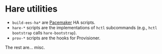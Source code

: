<!--
  Copyright (c) 2020 Seagate Technology LLC and/or its Affiliates

  Licensed under the Apache License, Version 2.0 (the "License");
  you may not use this file except in compliance with the License.
  You may obtain a copy of the License at

      http://www.apache.org/licenses/LICENSE-2.0

  Unless required by applicable law or agreed to in writing, software
  distributed under the License is distributed on an "AS IS" BASIS,
  WITHOUT WARRANTIES OR CONDITIONS OF ANY KIND, either express or implied.
  See the License for the specific language governing permissions and
  limitations under the License.

  For any questions about this software or licensing,
  please email opensource@seagate.com or cortx-questions@seagate.com.
-->

# Hare utilities

- `build-ees-ha*` are [Pacemaker][] HA scripts.
- `hare-*` scripts are the implementations of `hctl` subcommands
  (e.g., `hctl bootstrap` calls `hare-bootstrap`).
- `prov-*` scripts are the hooks for Provisioner.

The rest are... misc.

[Pacemaker]: https://clusterlabs.org/pacemaker/doc/en-US/Pacemaker/2.0/html-single/Clusters_from_Scratch/index.html#_what_is_emphasis_pacemaker_emphasis
